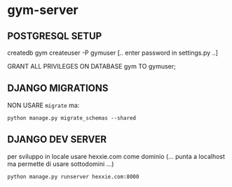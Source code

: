 # gym-server

## POSTGRESQL SETUP

createdb gym
createuser -P gymuser
[.. enter password in settings.py ..]

GRANT ALL PRIVILEGES ON DATABASE gym TO gymuser;



## DJANGO MIGRATIONS

NON USARE `migrate` ma:

```
python manage.py migrate_schemas --shared
```


## DJANGO DEV SERVER

per sviluppo in locale usare hexxie.com come dominio (... punta a localhost ma permette di usare sottodomini ...)

```
python manage.py runserver hexxie.com:8000
```

